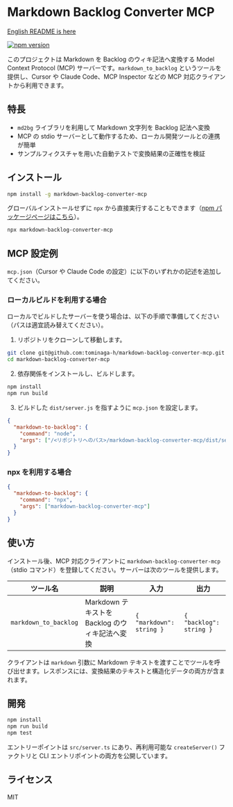 # Markdown Backlog Converter MCP

[English README is here](README.md)

[![npm version](https://img.shields.io/npm/v/markdown-backlog-converter-mcp.svg)](https://www.npmjs.com/package/markdown-backlog-converter-mcp)

このプロジェクトは Markdown を Backlog のウィキ記法へ変換する Model Context Protocol (MCP) サーバーです。`markdown_to_backlog` というツールを提供し、Cursor や Claude Code、MCP Inspector などの MCP 対応クライアントから利用できます。

## 特長
- `md2bg` ライブラリを利用して Markdown 文字列を Backlog 記法へ変換
- MCP の stdio サーバーとして動作するため、ローカル開発ツールとの連携が簡単
- サンプルフィクスチャを用いた自動テストで変換結果の正確性を検証

## インストール
```bash
npm install -g markdown-backlog-converter-mcp
```

グローバルインストールせずに `npx` から直接実行することもできます（[npm パッケージページはこちら](https://www.npmjs.com/package/markdown-backlog-converter-mcp)）。
```bash
npx markdown-backlog-converter-mcp
```

## MCP 設定例
`mcp.json`（Cursor や Claude Code の設定）に以下のいずれかの記述を追加してください。

### ローカルビルドを利用する場合
ローカルでビルドしたサーバーを使う場合は、以下の手順で準備してください（パスは適宜読み替えてください）。

1. リポジトリをクローンして移動します。

```bash
git clone git@github.com:tominaga-h/markdown-backlog-converter-mcp.git
cd markdown-backlog-converter-mcp
```

2. 依存関係をインストールし、ビルドします。

```bash
npm install
npm run build
```

3. ビルドした `dist/server.js` を指すように `mcp.json` を設定します。

```json
{
  "markdown-to-backlog": {
    "command": "node",
    "args": ["/<リポジトリへのパス>/markdown-backlog-converter-mcp/dist/server.js"]
  }
}
```

### npx を利用する場合

```json
{
  "markdown-to-backlog": {
    "command": "npx",
    "args": ["markdown-backlog-converter-mcp"]
  }
}
```

## 使い方
インストール後、MCP 対応クライアントに `markdown-backlog-converter-mcp`（stdio コマンド）を登録してください。サーバーは次のツールを提供します。

| ツール名 | 説明 | 入力 | 出力 |
|---------|------|------|------|
| `markdown_to_backlog` | Markdown テキストを Backlog のウィキ記法へ変換 | `{ "markdown": string }` | `{ "backlog": string }` |

クライアントは `markdown` 引数に Markdown テキストを渡すことでツールを呼び出せます。レスポンスには、変換結果のテキストと構造化データの両方が含まれます。

## 開発
```bash
npm install
npm run build
npm test
```

エントリーポイントは `src/server.ts` にあり、再利用可能な `createServer()` ファクトリと CLI エントリポイントの両方を公開しています。

## ライセンス
MIT
